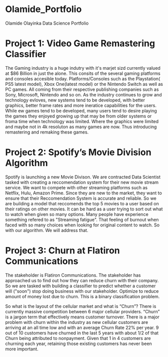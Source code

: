 # Olamide_Portfolio
Olamide Olayinka Data Science Portfolio 

# Project 1: Video Game Remastering Classifier 
The Gaming industry is a huge indutry with it's marjet sizd currently valued at $86 Billion in just the alone. This consits of the several gaming platforms and consoles accesible today. Platforms/Consoles such as the Playstation( PS5 latest model), Xbox One(latest model) or the Nintendo Switch as well as PC games. All coming from their respective publishing companies such as Sony, Microsoft, Nintendo and so on. As the industry continues to grow and technology evloves, new systems tend to be developed, with better graphics, better frame rates and more ineratice capabilities for the users. While ew games tend to be developed, many users tend to desire playing the games they enjoyed growing up that may be from older systems or froma time when technology was limited. Where the graphics were limited and maybe not in 4k resoluton as many games are now. Thus introducing remastering and remaking these games.

# Project 2: Spotify’s Movie Division Algorithm
Spotify is launching a new Movie Divison. We are contracted Data Scientist tasked with creating a reccomendation system for their new movie stream service. We want to compete with other streaming platforms such as Netflix, Hulu, Amazon Prime. Since they are new to the market, they want to ensure that their Reccomendation System is accurate and reliable. So we are building a model that reccomends the top 5 movies to a user based on their ratings on other movies. It can be hard as a user trying to sort out what to watch when given so many options. Many people have experience something refered to as "Streaming fatigue". That feeling of burnout when faced with so many choices when looking for original content to watch. So with our algorithm. We will address that.

# Project 3: Churn at Flatiron Communications
The stakeholder is Flatiron Communications. The stakeholder has approached us to find out how they can reduce churn with their company. So we are tasked with building a classifier to predict whether a customer will ("soon") stop doing business with our stakeholder. Optimize to reduce amount of money lost due to churn. This is a binary classification problem.

So what is the layout of the cellular market and what is “Churn”? There is currently massive competition between 6 major cellular providers. “Churn” is a jargon term that effectively means customer turnover. There is a major problem with churn within the industry as new cellular customers are arriving at an all time low and with an average Churn Rate 22% per year. 9 out of 10 customers have churned in the last 5 years with about 1/2 of that Churn being attributed to nonpayment. Given that 1 in 4 customers are churning each year, retaining those existing customers has never been more important.
